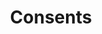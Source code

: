 ---
title: Consents
excerpt: ''
deprecated: false
hidden: false
metadata:
  title: ''
  description: ''
  robots: index
next:
  description: ''
---